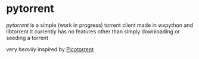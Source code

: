 # pytorrent
_pytorrent_ is a simple (work in progress) torrent client made in wxpython and libtorrent it currently has no features other than simply downloading or seeding a torrent

very _heavily_ inspired by [Picotorrent](https://github.com/picotorrent/picotorrent)

